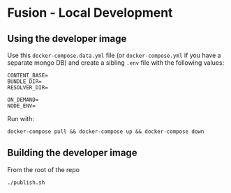 #  Fusion - Local Development

## Using the developer image

Use this `docker-compose.data.yml` file (or `docker-compose.yml` if you have a separate mongo DB) and create a sibling `.env` file with the following values:
```
CONTENT_BASE=
BUNDLE_DIR=
RESOLVER_DIR=

ON_DEMAND=
NODE_ENV=
```

Run with:
```
docker-compose pull && docker-compose up && docker-compose down
```

## Building the developer image

From the root of the repo
```
./publish.sh
```
